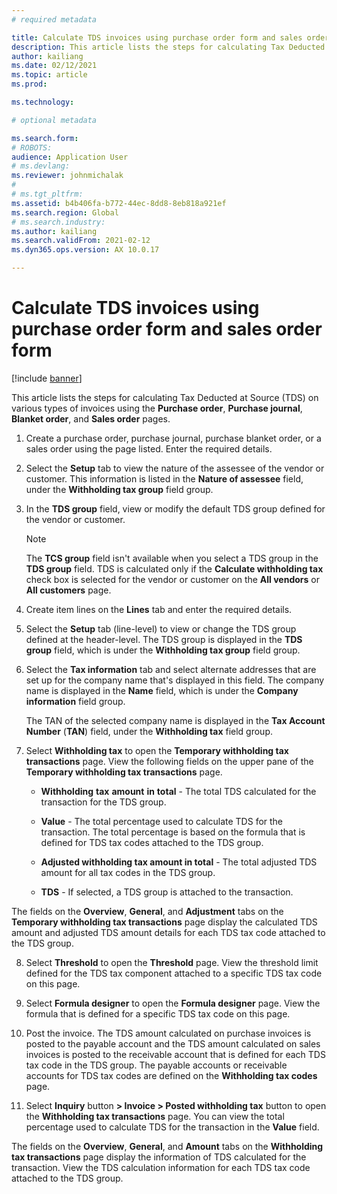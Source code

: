 ```yaml
---
# required metadata

title: Calculate TDS invoices using purchase order form and sales order form
description: This article lists the steps for calculating Tax Deducted at Source (TDS) on various types of invoices.
author: kailiang
ms.date: 02/12/2021
ms.topic: article
ms.prod: 

ms.technology: 

# optional metadata

ms.search.form: 
# ROBOTS: 
audience: Application User
# ms.devlang: 
ms.reviewer: johnmichalak
# 
# ms.tgt_pltfrm: 
ms.assetid: b4b406fa-b772-44ec-8dd8-8eb818a921ef
ms.search.region: Global
# ms.search.industry: 
ms.author: kailiang
ms.search.validFrom: 2021-02-12
ms.dyn365.ops.version: AX 10.0.17

---
```


# Calculate TDS invoices using purchase order form and sales order form

[!include [banner](../../includes/banner.md)]

This article lists the steps for calculating Tax Deducted at Source (TDS) on various types of invoices using the **Purchase order**, **Purchase journal**, **Blanket order**, and **Sales order** pages.

1. Create a purchase order, purchase journal, purchase blanket order, or a sales order using the page listed. Enter the required details.

2. Select the **Setup** tab to view the nature of the assessee of the vendor or customer. This information is listed in the **Nature of assessee** field, under the **Withholding tax group** field group.

3. In the **TDS group** field, view or modify the default TDS group defined for the vendor or customer.

   > [!NOTE]
   > The **TCS group** field isn't available when you select a TDS group in the **TDS group** field. TDS is calculated only if the **Calculate withholding tax** check box is selected for the vendor or customer on the **All vendors** or **All customers** page.  

4. Create item lines on the **Lines** tab and enter the required details.

5. Select the **Setup** tab (line-level) to view or change the TDS group defined at the header-level. The TDS group is displayed in the **TDS group** field, which is under the **Withholding tax group** field group.

6. Select the **Tax information** tab and select alternate addresses that are set up for the company name that's displayed in this field. The company name is displayed in the **Name** field, which is under the **Company information** field group. 

   The TAN of the selected company name is displayed in the **Tax Account Number** (**TAN**) field, under the **Withholding tax** field group. 

7. Select **Withholding tax** to open the **Temporary withholding tax transactions** page. View the following fields on the upper pane of the **Temporary withholding tax transactions** page.

   - **Withholding** **tax** **amount** **in** **total** - The total TDS calculated for the transaction for the TDS group.

   - **Value** - The total percentage used to calculate TDS for the transaction. The total percentage is based on the formula that is defined for TDS tax codes attached to the TDS group.

   - **Adjusted withholding tax amount in total** - The total adjusted TDS amount for all tax codes in the TDS group.

   - **TDS** - If selected, a TDS group is attached to the transaction.

The fields on the **Overview**, **General**, and **Adjustment** tabs on the **Temporary withholding tax transactions** page display the calculated TDS amount and adjusted TDS amount details for each TDS tax code attached to the TDS group.

8. Select **Threshold** to open the **Threshold** page. View the threshold limit defined for the TDS tax component attached to a specific TDS tax code on this page.

9. Select **Formula designer** to open the **Formula designer** page. View the formula that is defined for a specific TDS tax code on this page. 

10. Post the invoice. The TDS amount calculated on purchase invoices is posted to the payable account and the TDS amount calculated on sales invoices is posted to the receivable account that is defined for each TDS tax code in the TDS group. The payable accounts or receivable accounts for TDS tax codes are defined on the **Withholding tax codes** page.

11. Select **Inquiry** button **> Invoice > Posted withholding tax** button to open the **Withholding tax transactions** page. You can view the total percentage used to calculate TDS for the transaction in the **Value** field.

The fields on the **Overview**, **General**, and **Amount** tabs on the **Withholding tax transactions** page display the information of TDS calculated for the transaction. View the TDS calculation information for each TDS tax code attached to the TDS group.
